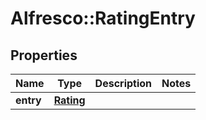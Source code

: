 # Alfresco::RatingEntry

## Properties
Name | Type | Description | Notes
------------ | ------------- | ------------- | -------------
**entry** | [**Rating**](Rating.md) |  | 


